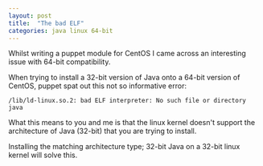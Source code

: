 ```yaml
---
layout: post
title:  "The bad ELF"
categories: java linux 64-bit
---
```


Whilst writing a puppet module for CentOS I came across an interesting issue with 64-bit compatibility. 

When trying to install a 32-bit version of Java onto a 64-bit version of CentOS, puppet spat out this not so informative error: 

`/lib/ld-linux.so.2: bad ELF interpreter: No such file or directory java`

What this means to you and me is that the linux kernel doesn't support the architecture of Java (32-bit) that you are trying to install.

Installing the matching architecture type; 32-bit Java on a 32-bit linux kernel will solve this. 
 